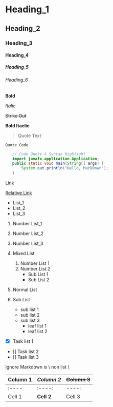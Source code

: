 # Heading_1 
## Heading_2
### Heading_3
#### Heading_4
##### Heading_5
###### Heading_6


**Bold**

*Italic*

~~Strike Out~~

**Bold __Itaclic__**


> Quote Text

`Quote Code `


```java
   // Code Quote & Syntax Highlight
   import javafx.application.Application;
   public static void main(String[] args) {
       System.out.println("Hello, MarkDown");
   }

``` 


[Link](http://www.xenostream.com)

[Relative Link](MarkDown_Github.md)

- List_1
- List_2
- List_3


1. Number List_1
1. Number List_2
1. Number List_3


1. Mixed List
    1. Number List 1
    1. Number List 2
        * Sub List 1
        * Sub List 2
1. Normal List
1. Sub List
    * sub list 1
    * sub list 2
    * sub list 3
        * leaf list 1
        * leaf list 2
        
- [x] Task list 1
- []  Task list 2
- []  Task list 3


Ignore Markdown is \\ non list \\ 


Column 1 | *Column 2* | ~~Column 3~~ 
-|-|-
 :---- | :----: | ----: 
 Cell 1 | **Cell 2** | Cell 3
  
  


        

        
        
        

